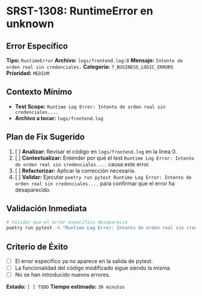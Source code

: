 # SRST-1308: RuntimeError en unknown

## Error Específico
**Tipo:** `RuntimeError`
**Archivo:** `logs/frontend.log:0`
**Mensaje:** `Intento de orden real sin credenciales.`
**Categoría:** `7_BUSINESS_LOGIC_ERRORS`
**Prioridad:** `MEDIUM`

## Contexto Mínimo
- **Test Scope:** `Runtime Log Error: Intento de orden real sin credenciales....`
- **Archivo a tocar:** `logs/frontend.log`

## Plan de Fix Sugerido
1. [ ] **Analizar:** Revisar el código en `logs/frontend.log` en la línea 0.
2. [ ] **Contextualizar:** Entender por qué el test `Runtime Log Error: Intento de orden real sin credenciales....` causa este error.
3. [ ] **Refactorizar:** Aplicar la corrección necesaria.
4. [ ] **Validar:** Ejecutar `poetry run pytest Runtime Log Error: Intento de orden real sin credenciales....` para confirmar que el error ha desaparecido.

## Validación Inmediata
```bash
# Validar que el error específico desapareció
poetry run pytest -k "Runtime Log Error: Intento de orden real sin credenciales...." -v
```

## Criterio de Éxito
- [ ] El error específico ya no aparece en la salida de pytest.
- [ ] La funcionalidad del código modificado sigue siendo la misma.
- [ ] No se han introducido nuevos errores.

**Estado:** `[ ] TODO`
**Tiempo estimado:** `30 minutos`
